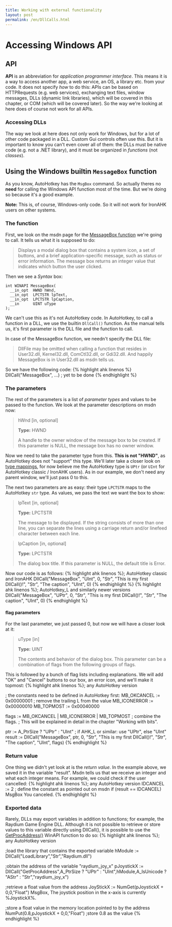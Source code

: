 ```yaml
---
title: Working with external functionality
layout: post
permalink: /en/DllCalls.html
---
```


# Accessing Windows API
## API
**API** is an abbreviation for <cite>application programmer interface</cite>. This means it is a way to access another app, a web service, an OS, a library etc. from your code. It does not specify *how* to do this: APIs can be based on HTTPRequests \(e.g. web services\), exchanging text files, window messages, DLLs \(dynamic link libraries\), which will be covered in this chapter, or COM \(which will be covered later\). So the way we're looking at here does of course not work for all APIs.

### Accessing DLLs
The way we look at here does not only work for Windows, but for a lot of other code packaged in a DLL. Custom Gui controls often use this. But it is important to know you can't even cover all of them: the DLLs must be native code (e.g. not a .NET library), and it must be organized in *functions* (not *classes*).

## Using the Windows builtin `MessageBox` function
As you know, AutoHotkey has the `MsgBox` command. So actually theres no **need** for calling the Windows API function most of the time. But we're doing so because it's a good example.

**Note:** This is, of course, Windows-only code. So it will not work for IronAHK users on other systems.

### The function
First, we look on the msdn page for the [MessageBox function](http://msdn.microsoft.com/en-us/library/windows/desktop/ms645505.aspx) we're going to call. It tells us what it is supposed to do:

> Displays a modal dialog box that contains a system icon, a set of buttons, and a brief application-specific message, such as status or error information. The message box returns an integer value that indicates which button the user clicked.

Then we see a <cite>Syntax</cite> box:

    int WINAPI MessageBox(
      __in_opt  HWND hWnd,
      __in_opt  LPCTSTR lpText,
      __in_opt  LPCTSTR lpCaption,
      __in      UINT uType
    );

We can't use this as it's not AutoHotkey code. In AutoHotkey, to call a function in a DLL, we use the builtin `DllCall()` function. As the manual tells us, it's first parameter is the DLL file and the function to call.

In case of the MessageBox function, we needn't specify the DLL file:
> DllFile may be omitted when calling a function that resides in User32.dll, Kernel32.dll, ComCtl32.dll, or Gdi32.dll.
And happily MessageBox is in User32.dll as msdn tells us.

So we have the following code:
{% highlight ahk linenos %}
DllCall("MessageBox", ...) ; yet to be done
{% endhighlight %}

### The parameters
The rest of the parameters is a list of *parameter types* and values to be passed to the function.
We look at the parameter descriptions on msdn now:
> hWnd \[in, optional]
>
> **Type:** HWND
>
>    A handle to the owner window of the message box to be created. If this parameter is NULL, the message box has no owner window.

Now we need to take the parameter type from this. **This is not "HWND"**, as AutoHotkey does not "support" this type. We'll later take a closer look on [type mappings](), for now believe me the AutoHotkey type is `UPtr` (or `UInt` for AutoHotkey classic / IronAHK users). As in our example, we don't need any parent window, we'll just pass 0 to this.

The next two parameters are as easy: their type `LPCTSTR` maps to the AutoHotkey `str` type. As values, we pass the text we want the box to show:

> lpText \[in, optional]
> 
> **Type:** LPCTSTR
> 
> The message to be displayed. If the string consists of more than one line, you can separate the lines using a carriage return and/or linefeed character between each line.

> lpCaption \[in, optional]
> 
> **Type:** LPCTSTR
> 
> The dialog box title. If this parameter is NULL, the default title is Error.

Now our code is as follows:
{% highlight ahk linenos %}; AutoHotkey classic and IronAHK
DllCall("MessageBox", "UInt", 0, "Str", "This is my first DllCall()!", "Str", "The caption", "UInt", 0)
{% endhighlight %}
{% highlight ahk linenos %}; AutoHotkey_L and similarly newer versions
DllCall("MessageBox", "UPtr", 0, "Str", "This is my first DllCall()!", "Str", "The caption", "UInt", 0)
{% endhighlight %}

#### flag parameters
For the last parameter, we just passed 0, but now we will have a closer look at it:

> uType \[in]
>
> **Type:** UINT
>
> The contents and behavior of the dialog box. This parameter can be a combination of flags from the following groups of flags.

This is followed by a bunch of flag lists including explanations. We will add "OK" and "Cancel" buttons to our box, an error icon, and we'll make it topmost:
{% highlight ahk linenos %}; any AutoHotkey version

; the constants need to be defined in AutoHotkey first:
MB_OKCANCEL := 0x00000001 ; remove the trailing L from the value
MB_ICONERROR := 0x00000010
MB_TOPMOST := 0x00040000

flags := MB_OKCANCEL | MB_ICONERROR | MB_TOPMOST ; combine the flags.
; This will be explained in detail in the chapter "Working with bits".

ptr := A_PtrSize ? "UPtr" : "UInt" ; if AHK_L or similar: use "UPtr", else "UInt"
result := DllCall("MessageBox", ptr, 0, "Str", "This is my first DllCall()!", "Str", "The caption", "UInt", flags)
{% endhighlight %}

### Return value
One thing we didn't yet look at is the *return value*. In the example above, we saved it in the variable "result". Msdn tells us that we receive an integer and what each integer means. For example, we could check if the user cancelled:
{% highlight ahk linenos %}; any AutoHotkey version
IDCANCEL := 2 ; define the constant as pointed out on msdn
if (result == IDCANCEL)
	MsgBox You canceled.
{% endhighlight %}

### Exported data
Rarely, DLLs may export variables in addition to functions; for example, the Raydium Game Engine DLL. Although it is not possible to retrieve or store values to this variable directly using DllCall(), it is possible to use the [GetProcAddress()](http://msdn.microsoft.com/en-us/library/windows/desktop/ms683212.aspx) WinAPI function to do so:
{% highlight ahk linenos %}; any AutoHotkey version

;load the library that contains the exported variable
hModule := DllCall("LoadLibrary","Str","Raydium.dll")

;obtain the address of the variable "raydium_joy_x"
pJoystickX := DllCall("GetProcAddress",A_PtrSize ? "UPtr" : "UInt",hModule,A_IsUnicode ? "AStr" : "Str","raydium_joy_x")

;retrieve a float value from the address
JoyStickX := NumGet(pJoystickX + 0,0,"Float")
MsgBox, The joystick position in the x-axis is currently %JoystickX%.

;store a float value in the memory location pointed to by the address
NumPut(0.8,pJoystickX + 0,0,"Float") ;store 0.8 as the value
{% endhighlight %}